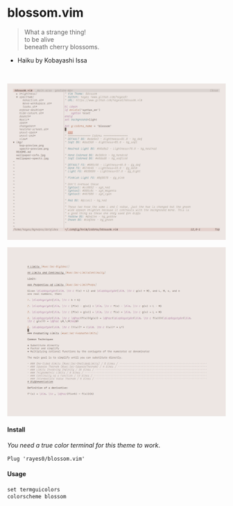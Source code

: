 # blossom.vim

> What a strange thing!  
to be alive  
beneath cherry blossoms.

  - Haiku by Kobayashi Issa

<br>

![](images/screenshot1.png)

![](images/screenshot2.png)

#### Install

*You need a *true color* terminal for this theme to work*.

```
Plug 'rayes0/blossom.vim'
```

#### Usage

```
set termguicolors
colorscheme blossom
```

